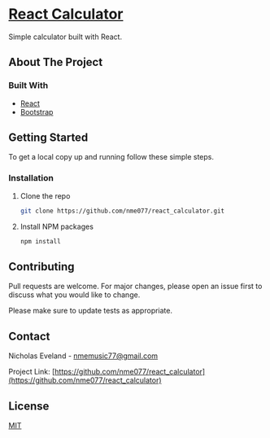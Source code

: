 <a href="https://reactcalchp.herokuapp.com"><h1>React Calculator</h1></a>

Simple calculator built with React.

<!-- ABOUT THE PROJECT -->
## About The Project

### Built With

* [React](https://reactjs.org/)
* [Bootstrap](https://getbootstrap.com/)

<!-- GETTING STARTED -->
## Getting Started

To get a local copy up and running follow these simple steps.

### Installation

1. Clone the repo
   ```sh
   git clone https://github.com/nme077/react_calculator.git
   ```
2. Install NPM packages
   ```sh
   npm install
   ```


## Contributing
Pull requests are welcome. For major changes, please open an issue first to discuss what you would like to change.

Please make sure to update tests as appropriate.

<!-- CONTACT -->
## Contact

Nicholas Eveland - nmemusic77@gmail.com

Project Link: [https://github.com/nme077/react_calculator](https://github.com/nme077/react_calculator)

## License
[MIT](https://choosealicense.com/licenses/mit/)

